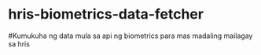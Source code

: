 # hris-biometrics-data-fetcher
 
#Kumukuha ng data mula sa api ng biometrics para mas madaling mailagay sa hris
